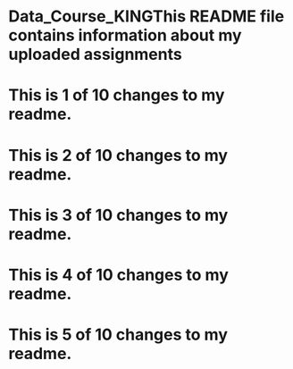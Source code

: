# Data_Course_KINGThis README file contains information about my uploaded assignments
# This is 1 of 10 changes to my readme.
# This is 2 of 10 changes to my readme.
# This is 3 of 10 changes to my readme.
# This is 4 of 10 changes to my readme.
# This is 5 of 10 changes to my readme.
